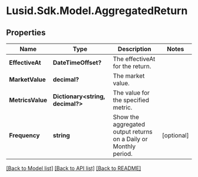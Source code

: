
# Lusid.Sdk.Model.AggregatedReturn

## Properties

Name | Type | Description | Notes
------------ | ------------- | ------------- | -------------
**EffectiveAt** | **DateTimeOffset?** | The effectiveAt for the return. | 
**MarketValue** | **decimal?** | The market value. | 
**MetricsValue** | **Dictionary&lt;string, decimal?&gt;** | The value for the specified metric. | 
**Frequency** | **string** | Show the aggregated output returns on a Daily or Monthly period. | [optional] 

[[Back to Model list]](../README.md#documentation-for-models)
[[Back to API list]](../README.md#documentation-for-api-endpoints)
[[Back to README]](../README.md)

